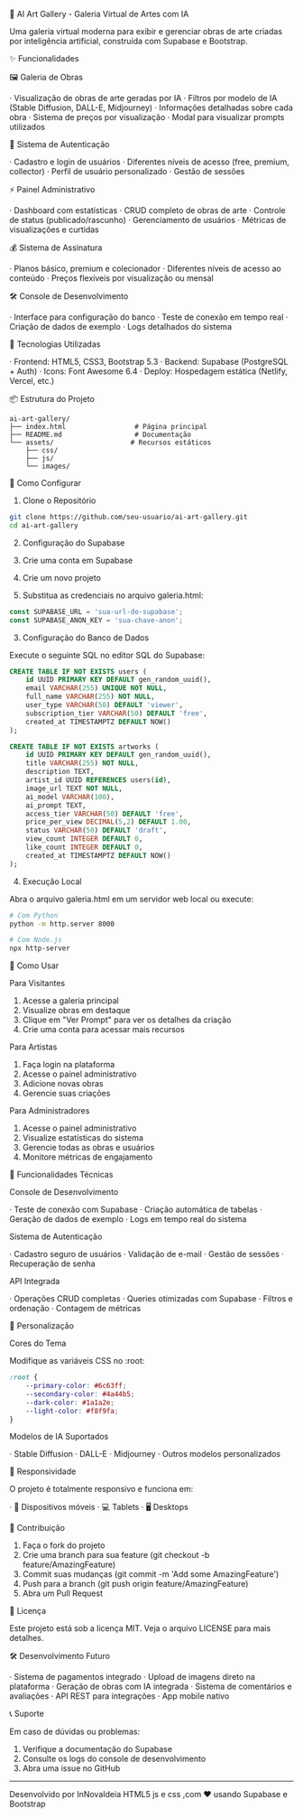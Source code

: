 🎨 AI Art Gallery - Galeria Virtual de Artes com IA

Uma galeria virtual moderna para exibir e gerenciar obras de arte criadas por inteligência artificial, construída com Supabase e Bootstrap.

✨ Funcionalidades

🖼️ Galeria de Obras

· Visualização de obras de arte geradas por IA
· Filtros por modelo de IA (Stable Diffusion, DALL-E, Midjourney)
· Informações detalhadas sobre cada obra
· Sistema de preços por visualização
· Modal para visualizar prompts utilizados

🔐 Sistema de Autenticação

· Cadastro e login de usuários
· Diferentes níveis de acesso (free, premium, collector)
· Perfil de usuário personalizado
· Gestão de sessões

⚡ Painel Administrativo

· Dashboard com estatísticas
· CRUD completo de obras de arte
· Controle de status (publicado/rascunho)
· Gerenciamento de usuários
· Métricas de visualizações e curtidas

💰 Sistema de Assinatura

· Planos básico, premium e colecionador
· Diferentes níveis de acesso ao conteúdo
· Preços flexíveis por visualização ou mensal

🛠️ Console de Desenvolvimento

· Interface para configuração do banco
· Teste de conexão em tempo real
· Criação de dados de exemplo
· Logs detalhados do sistema

🚀 Tecnologias Utilizadas

· Frontend: HTML5, CSS3, Bootstrap 5.3
· Backend: Supabase (PostgreSQL + Auth)
· Icons: Font Awesome 6.4
· Deploy: Hospedagem estática (Netlify, Vercel, etc.)

📦 Estrutura do Projeto

```
ai-art-gallery/
├── index.html                 # Página principal
├── README.md                  # Documentação
└── assets/                   # Recursos estáticos
    ├── css/
    ├── js/
    └── images/
```

🏁 Como Configurar

1. Clone o Repositório

```bash
git clone https://github.com/seu-usuario/ai-art-gallery.git
cd ai-art-gallery
```

2. Configuração do Supabase

1. Crie uma conta em Supabase
2. Crie um novo projeto
3. Substitua as credenciais no arquivo galeria.html:

```javascript
const SUPABASE_URL = 'sua-url-do-supabase';
const SUPABASE_ANON_KEY = 'sua-chave-anon';
```

3. Configuração do Banco de Dados

Execute o seguinte SQL no editor SQL do Supabase:

```sql
CREATE TABLE IF NOT EXISTS users (
    id UUID PRIMARY KEY DEFAULT gen_random_uuid(),
    email VARCHAR(255) UNIQUE NOT NULL,
    full_name VARCHAR(255) NOT NULL,
    user_type VARCHAR(50) DEFAULT 'viewer',
    subscription_tier VARCHAR(50) DEFAULT 'free',
    created_at TIMESTAMPTZ DEFAULT NOW()
);

CREATE TABLE IF NOT EXISTS artworks (
    id UUID PRIMARY KEY DEFAULT gen_random_uuid(),
    title VARCHAR(255) NOT NULL,
    description TEXT,
    artist_id UUID REFERENCES users(id),
    image_url TEXT NOT NULL,
    ai_model VARCHAR(100),
    ai_prompt TEXT,
    access_tier VARCHAR(50) DEFAULT 'free',
    price_per_view DECIMAL(5,2) DEFAULT 1.00,
    status VARCHAR(50) DEFAULT 'draft',
    view_count INTEGER DEFAULT 0,
    like_count INTEGER DEFAULT 0,
    created_at TIMESTAMPTZ DEFAULT NOW()
);
```

4. Execução Local

Abra o arquivo galeria.html em um servidor web local ou execute:

```bash
# Com Python
python -m http.server 8000

# Com Node.js
npx http-server
```

🎯 Como Usar

Para Visitantes

1. Acesse a galeria principal
2. Visualize obras em destaque
3. Clique em "Ver Prompt" para ver os detalhes da criação
4. Crie uma conta para acessar mais recursos

Para Artistas

1. Faça login na plataforma
2. Acesse o painel administrativo
3. Adicione novas obras
4. Gerencie suas criações

Para Administradores

1. Acesse o painel administrativo
2. Visualize estatísticas do sistema
3. Gerencie todas as obras e usuários
4. Monitore métricas de engajamento

🔧 Funcionalidades Técnicas

Console de Desenvolvimento

· Teste de conexão com Supabase
· Criação automática de tabelas
· Geração de dados de exemplo
· Logs em tempo real do sistema

Sistema de Autenticação

· Cadastro seguro de usuários
· Validação de e-mail
· Gestão de sessões
· Recuperação de senha

API Integrada

· Operações CRUD completas
· Queries otimizadas com Supabase
· Filtros e ordenação
· Contagem de métricas

🎨 Personalização

Cores do Tema

Modifique as variáveis CSS no :root:

```css
:root {
    --primary-color: #6c63ff;
    --secondary-color: #4a44b5;
    --dark-color: #1a1a2e;
    --light-color: #f8f9fa;
}
```

Modelos de IA Suportados

· Stable Diffusion
· DALL-E
· Midjourney
· Outros modelos personalizados

📱 Responsividade

O projeto é totalmente responsivo e funciona em:

· 📱 Dispositivos móveis
· 💻 Tablets
· 🖥️ Desktops

🤝 Contribuição

1. Faça o fork do projeto
2. Crie uma branch para sua feature (git checkout -b feature/AmazingFeature)
3. Commit suas mudanças (git commit -m 'Add some AmazingFeature')
4. Push para a branch (git push origin feature/AmazingFeature)
5. Abra um Pull Request

📄 Licença

Este projeto está sob a licença MIT. Veja o arquivo LICENSE para mais detalhes.

🛠️ Desenvolvimento Futuro

· Sistema de pagamentos integrado
· Upload de imagens direto na plataforma
· Geração de obras com IA integrada
· Sistema de comentários e avaliações
· API REST para integrações
· App mobile nativo

📞 Suporte

Em caso de dúvidas ou problemas:

1. Verifique a documentação do Supabase
2. Consulte os logs do console de desenvolvimento
3. Abra uma issue no GitHub

---

Desenvolvido por InNovaIdeia HTML5 js e css ,com ❤️ usando Supabase e Bootstrap
